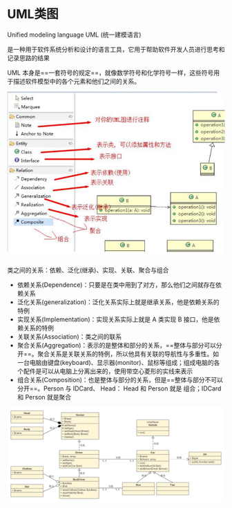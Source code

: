 # UML类图

Unified modeling language UML (统一建模语言)

是一种用于软件系统分析和设计的语言工具，它用于帮助软件开发人员进行思考和记录思路的结果

UML 本身是==一套符号的规定==，就像数学符号和化学符号一样，这些符号用于描述软件模型中的各个元素和他们之间的关系。

![](./doc/04.png)

类之间的关系：依赖、泛化(继承)、实现、关联、聚合与组合

- 依赖关系(Dependence)：只要是在类中用到了对方，那么他们之间就存在依赖关系
- 泛化关系(generalization)：泛化关系实际上就是继承关系，他是依赖关系的特例
- 实现关系(Implementation)：实现关系实际上就是 A 类实现 B 接口，他是依赖关系的特例
- 关联关系(Association)：类之间的联系
- 聚合关系(Aggregation)：表示的是整体和部分的关系，==整体与部分可以分开==。聚合关系是关联关系的特例，所以他具有关联的导航性与多重性。如一台电脑由键盘(keyboard)、显示器(monitor)、鼠标等组成；组成电脑的各个配件是可以从电脑上分离出来的，使用带空心菱形的实线来表示
- 组合关系(Composition)：也是整体与部分的关系，但是==整体与部分不可以分开==。Person 与 IDCard、 Head： Head 和 Person 就是 组合；IDCard 和 Person 就是聚合

![](./doc/05.png)
